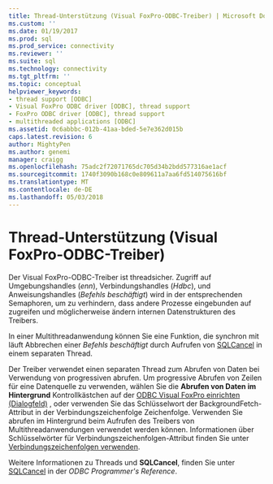 ```yaml
---
title: Thread-Unterstützung (Visual FoxPro-ODBC-Treiber) | Microsoft Docs
ms.custom: ''
ms.date: 01/19/2017
ms.prod: sql
ms.prod_service: connectivity
ms.reviewer: ''
ms.suite: sql
ms.technology: connectivity
ms.tgt_pltfrm: ''
ms.topic: conceptual
helpviewer_keywords:
- thread support [ODBC]
- Visual FoxPro ODBC driver [ODBC], thread support
- FoxPro ODBC driver [ODBC], thread support
- multithreaded applications [ODBC]
ms.assetid: 0c6abbbc-012b-41aa-bded-5e7e362d015b
caps.latest.revision: 6
author: MightyPen
ms.author: genemi
manager: craigg
ms.openlocfilehash: 75adc2f72071765dc705d34b2bdd577316ae1acf
ms.sourcegitcommit: 1740f3090b168c0e809611a7aa6fd514075616bf
ms.translationtype: MT
ms.contentlocale: de-DE
ms.lasthandoff: 05/03/2018
---
```

# <a name="thread-support-visual-foxpro-odbc-driver"></a>Thread-Unterstützung (Visual FoxPro-ODBC-Treiber)
Der Visual FoxPro-ODBC-Treiber ist threadsicher. Zugriff auf Umgebungshandles (*enn*), Verbindungshandles (*Hdbc*), und Anweisungshandles (*Befehls beschäftigt*) wird in der entsprechenden Semaphoren, um zu verhindern, dass andere Prozesse eingebunden auf zugreifen und möglicherweise ändern internen Datenstrukturen des Treibers.  
  
 In einer Multithreadanwendung können Sie eine Funktion, die synchron mit läuft Abbrechen einer *Befehls beschäftigt* durch Aufrufen von [SQLCancel](../../odbc/microsoft/sqlcancel-visual-foxpro-odbc-driver.md) in einem separaten Thread.  
  
 Der Treiber verwendet einen separaten Thread zum Abrufen von Daten bei Verwendung von progressiven abrufen. Um progressive Abrufen von Zeilen für eine Datenquelle zu verwenden, wählen Sie die **Abrufen von Daten im Hintergrund** Kontrollkästchen auf der [ODBC Visual FoxPro einrichten (Dialogfeld)](../../odbc/microsoft/odbc-visual-foxpro-setup-dialog-box.md) , oder verwenden Sie das Schlüsselwort der BackgroundFetch-Attribut in der Verbindungszeichenfolge Zeichenfolge. Verwenden Sie abrufen im Hintergrund beim Aufrufen des Treibers von Multithreadanwendungen verwendet werden können. Informationen über Schlüsselwörter für Verbindungszeichenfolgen-Attribut finden Sie unter [Verbindungszeichenfolgen verwenden](../../odbc/microsoft/using-connection-strings.md).  
  
 Weitere Informationen zu Threads und **SQLCancel**, finden Sie unter [SQLCancel](../../odbc/reference/syntax/sqlcancel-function.md) in der *ODBC Programmer's Reference*.
